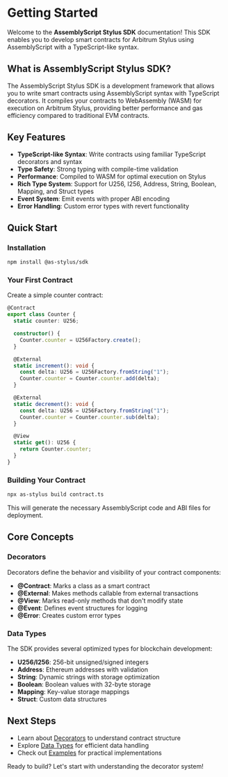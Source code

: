 # Getting Started

Welcome to the **AssemblyScript Stylus SDK** documentation! This SDK enables you to develop smart contracts for Arbitrum Stylus using AssemblyScript with a TypeScript-like syntax.

## What is AssemblyScript Stylus SDK?

The AssemblyScript Stylus SDK is a development framework that allows you to write smart contracts using AssemblyScript syntax with TypeScript decorators. It compiles your contracts to WebAssembly (WASM) for execution on Arbitrum Stylus, providing better performance and gas efficiency compared to traditional EVM contracts.

## Key Features

- **TypeScript-like Syntax**: Write contracts using familiar TypeScript decorators and syntax
- **Type Safety**: Strong typing with compile-time validation
- **Performance**: Compiled to WASM for optimal execution on Stylus
- **Rich Type System**: Support for U256, I256, Address, String, Boolean, Mapping, and Struct types
- **Event System**: Emit events with proper ABI encoding
- **Error Handling**: Custom error types with revert functionality

## Quick Start

### Installation

```bash
npm install @as-stylus/sdk
```

### Your First Contract

Create a simple counter contract:

```typescript
@Contract
export class Counter {
  static counter: U256;

  constructor() {
    Counter.counter = U256Factory.create();
  }

  @External
  static increment(): void {
    const delta: U256 = U256Factory.fromString("1");
    Counter.counter = Counter.counter.add(delta);
  }

  @External
  static decrement(): void {
    const delta: U256 = U256Factory.fromString("1");
    Counter.counter = Counter.counter.sub(delta);
  }

  @View
  static get(): U256 {
    return Counter.counter;
  }
}
```

### Building Your Contract

```bash
npx as-stylus build contract.ts
```

This will generate the necessary AssemblyScript code and ABI files for deployment.

## Core Concepts

### Decorators

Decorators define the behavior and visibility of your contract components:

- **@Contract**: Marks a class as a smart contract
- **@External**: Makes methods callable from external transactions
- **@View**: Marks read-only methods that don't modify state
- **@Event**: Defines event structures for logging
- **@Error**: Creates custom error types

### Data Types

The SDK provides several optimized types for blockchain development:

- **U256/I256**: 256-bit unsigned/signed integers
- **Address**: Ethereum addresses with validation
- **String**: Dynamic strings with storage optimization
- **Boolean**: Boolean values with 32-byte storage
- **Mapping**: Key-value storage mappings
- **Struct**: Custom data structures

## Next Steps

- Learn about [Decorators](decorators/contract) to understand contract structure
- Explore [Data Types](types/u256) for efficient data handling
- Check out [Examples](examples/counter) for practical implementations

Ready to build? Let's start with understanding the decorator system! 